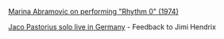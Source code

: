 [Marina Abramovic on performing "Rhythm 0" (1974)](https://www.youtube.com/watch?v=xTBkbseXfOQ)


[Jaco Pastorius solo live in Germany](https://www.youtube.com/watch?v=okROFGn1cdA) - Feedback to Jimi Hendrix 

